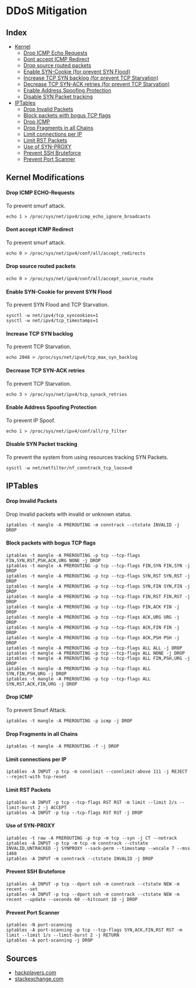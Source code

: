 # DDoS Mitigation

## Index
- [Kernel](#kernel-modifications)
  - [Drop ICMP Echo Requests](#Drop-ICMP-ECHO-Requests)
  - [Dont accept ICMP Redirect](#Dont-accept-ICMP-Redirect)
  - [Drop source routed packets](#Drop-source-routed-packets)
  - [Enable SYN-Cookie (for prevent SYN Flood)](#Enable-SYN-Cookie-for-prevent-SYN-Flood)
  - [Increase TCP SYN backlog (for prevent TCP Starvation)](#Increase-TCP-SYN-backlog)
  - [Decrease TCP SYN-ACK retries (for prevent TCP Starvation)](#Decrease-TCP-SYN-ACK-retries)
  - [Enable Address Spoofing Protection](#Enable-Address-Spoofing-Protection)
  - [Disable SYN Packet tracking]("Disable-SYN-Packet-tracking)
- [IPTables](#iptables)
  - [Drop Invalid Packets](#drop-invalid-packets)
  - [Block packets with bogus TCP flags](#block-packets-with-bogus-tcp-flags)
  - [Drop ICMP](#drop-icmp)
  - [Drop Fragments in all Chains](#Drop-Fragments-in-all-Chains)
  - [Limit connections per IP](#Limit-connections-per-IP)
  - [Limit RST Packets](#Limit-RST-packets)
  - [Use of SYN-PROXY](#use-of-syn-proxy)
  - [Prevent SSH Bruteforce](#Prevent-SSH-Bruteforce)
  - [Prevent Port Scanner](#prevent-port-scanner)
  
## Kernel Modifications
#### Drop ICMP ECHO-Requests
To prevent smurf attack.
```
echo 1 > /proc/sys/net/ipv4/icmp_echo_ignore_broadcasts
```

#### Dont accept ICMP Redirect
To prevent smurf attack.
```
echo 0 > /proc/sys/net/ipv4/conf/all/accept_redirects
```

#### Drop source routed packets
```
echo 0 > /proc/sys/net/ipv4/conf/all/accept_source_route
```

#### Enable SYN-Cookie for prevent SYN Flood
To prevent SYN Flood and TCP Starvation.
```
sysctl -w net/ipv4/tcp_syncookies=1
sysctl -w net/ipv4/tcp_timestamps=1
```

#### Increase TCP SYN backlog
To prevent TCP Starvation.
```
echo 2048 > /proc/sys/net/ipv4/tcp_max_syn_backlog
```

#### Decrease TCP SYN-ACK retries
To prevent TCP Starvation.
```
echo 3 > /proc/sys/net/ipv4/tcp_synack_retries
```

#### Enable Address Spoofing Protection
To prevent IP Spoof.
```
echo 1 > /proc/sys/net/ipv4/conf/all/rp_filter
```

#### Disable SYN Packet tracking
To prevent the system from using resources tracking SYN Packets.
```
sysctl -w net/netfilter/nf_conntrack_tcp_loose=0
```

## IPTables
#### Drop Invalid Packets
Drop invalid packets with invalid or unknown status.
```
iptables -t mangle -A PREROUTING -m conntrack --ctstate INVALID -j DROP
```

#### Block packets with bogus TCP flags
```
iptables -t mangle -A PREROUTING -p tcp --tcp-flags FIN,SYN,RST,PSH,ACK,URG NONE -j DROP
iptables -t mangle -A PREROUTING -p tcp --tcp-flags FIN,SYN FIN,SYN -j DROP
iptables -t mangle -A PREROUTING -p tcp --tcp-flags SYN,RST SYN,RST -j DROP
iptables -t mangle -A PREROUTING -p tcp --tcp-flags SYN,FIN SYN,FIN -j DROP
iptables -t mangle -A PREROUTING -p tcp --tcp-flags FIN,RST FIN,RST -j DROP
iptables -t mangle -A PREROUTING -p tcp --tcp-flags FIN,ACK FIN -j DROP
iptables -t mangle -A PREROUTING -p tcp --tcp-flags ACK,URG URG -j DROP
iptables -t mangle -A PREROUTING -p tcp --tcp-flags ACK,FIN FIN -j DROP
iptables -t mangle -A PREROUTING -p tcp --tcp-flags ACK,PSH PSH -j DROP
iptables -t mangle -A PREROUTING -p tcp --tcp-flags ALL ALL -j DROP
iptables -t mangle -A PREROUTING -p tcp --tcp-flags ALL NONE -j DROP
iptables -t mangle -A PREROUTING -p tcp --tcp-flags ALL FIN,PSH,URG -j DROP
iptables -t mangle -A PREROUTING -p tcp --tcp-flags ALL SYN,FIN,PSH,URG -j DROP
iptables -t mangle -A PREROUTING -p tcp --tcp-flags ALL SYN,RST,ACK,FIN,URG -j DROP
```

#### Drop ICMP
To prevent Smurf Attack.
```
iptables -t mangle -A PREROUTING -p icmp -j DROP
```

#### Drop Fragments in all Chains
```
iptables -t mangle -A PREROUTING -f -j DROP
```

#### Limit connections per IP
```
iptables -A INPUT -p tcp -m connlimit --connlimit-above 111 -j REJECT --reject-with tcp-reset
```

#### Limit RST Packets
```
iptables -A INPUT -p tcp --tcp-flags RST RST -m limit --limit 2/s --limit-burst 2 -j ACCEPT
iptables -A INPUT -p tcp --tcp-flags RST RST -j DROP
```

#### Use of SYN-PROXY
```
iptables -t raw -A PREROUTING -p tcp -m tcp --syn -j CT --notrack
iptables -A INPUT -p tcp -m tcp -m conntrack --ctstate INVALID,UNTRACKED -j SYNPROXY --sack-perm --timestamp --wscale 7 --mss 1460
iptables -A INPUT -m conntrack --ctstate INVALID -j DROP
```

#### Prevent SSH Bruteforce
```
iptables -A INPUT -p tcp --dport ssh -m conntrack --ctstate NEW -m recent --set
iptables -A INPUT -p tcp --dport ssh -m conntrack --ctstate NEW -m recent --update --seconds 60 --hitcount 10 -j DROP
```

#### Prevent Port Scanner
```
iptables -N port-scanning
iptables -A port-scanning -p tcp --tcp-flags SYN,ACK,FIN,RST RST -m limit --limit 1/s --limit-burst 2 -j RETURN
iptables -A port-scanning -j DROP
```

## Sources
- [hackplayers.com](https://www.hackplayers.com/2016/04/proteccion-ddos-mediante-iptables.html)
- [stackexchange.com](https://security.stackexchange.com/questions/4603/tips-for-a-secure-iptables-config-to-defend-from-attacks-client-side)

